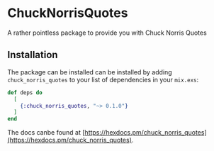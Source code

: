 # ChuckNorrisQuotes

A rather pointless package to provide you with Chuck Norris Quotes

## Installation

The package can be installed can be installed by adding `chuck_norris_quotes` to your list of dependencies in your `mix.exs`:

```elixir
def deps do
  [
    {:chuck_norris_quotes, "~> 0.1.0"}
  ]
end
```

The docs canbe found at [https://hexdocs.pm/chuck_norris_quotes](https://hexdocs.pm/chuck_norris_quotes).
